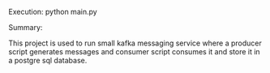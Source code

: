 Execution:
python main.py

Summary:

This project is used to run small kafka messaging service where a producer script generates messages and consumer script consumes it and store it in a postgre sql database.
